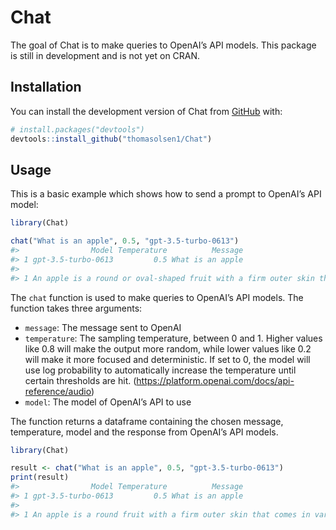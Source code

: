
<!-- README.md is generated from README.Rmd. Please edit that file -->

# Chat

<!-- badges: start -->
<!-- badges: end -->

The goal of Chat is to make queries to OpenAI’s API models. This package
is still in development and is not yet on CRAN.

## Installation

You can install the development version of Chat from
[GitHub](https://github.com/) with:

``` r
# install.packages("devtools")
devtools::install_github("thomasolsen1/Chat")
```

## Usage

This is a basic example which shows how to send a prompt to OpenAI’s API
model:

``` r
library(Chat)

chat("What is an apple", 0.5, "gpt-3.5-turbo-0613")
#>                Model Temperature          Message
#> 1 gpt-3.5-turbo-0613         0.5 What is an apple
#>                                                                                                                                                                                                                                                                                                                                                                                 Response
#> 1 An apple is a round or oval-shaped fruit with a firm outer skin that can be red, green, or yellow in color. It is typically sweet or tart in taste and is commonly eaten raw or used in various culinary dishes such as pies, sauces, and salads. Apples are a good source of dietary fiber, vitamins, and antioxidants, and they are widely cultivated and consumed around the world.
```

The `chat` function is used to make queries to OpenAI’s API models. The
function takes three arguments:

- `message`: The message sent to OpenAI
- `temperature`: The sampling temperature, between 0 and 1. Higher
  values like 0.8 will make the output more random, while lower values
  like 0.2 will make it more focused and deterministic. If set to 0, the
  model will use log probability to automatically increase the
  temperature until certain thresholds are hit.
  (<https://platform.openai.com/docs/api-reference/audio>)
- `model`: The model of OpenAI’s API to use

The function returns a dataframe containing the chosen message,
temperature, model and the response from OpenAI’s API models.

``` r
library(Chat)

result <- chat("What is an apple", 0.5, "gpt-3.5-turbo-0613")
print(result)
#>                Model Temperature          Message
#> 1 gpt-3.5-turbo-0613         0.5 What is an apple
#>                                                                                                                                                                                                                                                                                                        Response
#> 1 An apple is a round fruit with a firm outer skin that comes in various colors such as red, green, or yellow. It is typically sweet or tart in taste and has a crisp texture. Apples are a popular and widely cultivated fruit, known for their nutritional benefits and versatility in various culinary uses.
```
